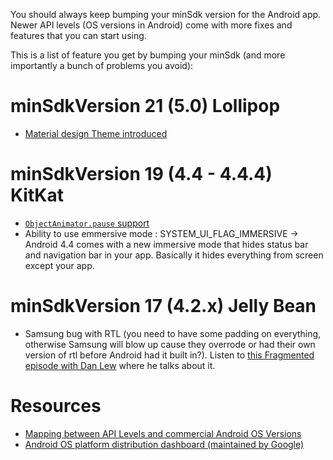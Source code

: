 You should always keep bumping your minSdk version for the Android app. Newer API levels (OS versions in Android) come with more fixes and features that you can start using.

This is a list of feature you get by bumping your minSdk (and more importantly a bunch of problems you avoid):


# minSdkVersion 21 (5.0) Lollipop

* [Material design Theme introduced](https://developer.android.com/training/material/theme.html)

# minSdkVersion 19 (4.4 - 4.4.4) KitKat

* [`ObjectAnimator.pause` support](http://stackoverflow.com/questions/25231707/how-to-resume-and-pause-objectanimator-in-android-for-api-levels-below-19)
* Ability to use emmersive mode : SYSTEM_UI_FLAG_IMMERSIVE -> Android 4.4 comes with a new immersive mode that hides status bar and     navigation bar in your app. Basically it hides everything from screen except your app.

# minSdkVersion 17 (4.2.x) Jelly Bean

* Samsung bug with RTL (you need to have some padding on everything, otherwise Samsung will blow up cause they overrode or had their own version of rtl before Android had it built in?). Listen to [this Fragmented episode with Dan Lew](fragmentedpodcast.com/episodes/049) where he talks about it.

# Resources

* [Mapping between API Levels and commercial Android OS Versions](https://source.android.com/source/build-numbers)
* [Android OS platform distribution dashboard (maintained by Google)](https://developer.android.com/about/dashboards/index.html)
